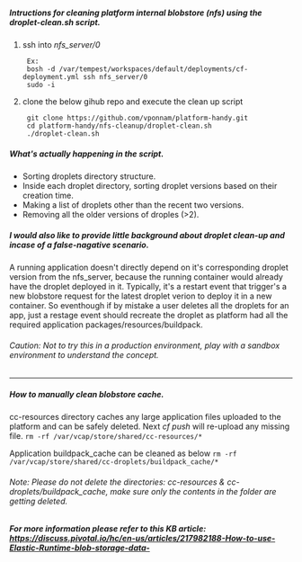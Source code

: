 ##### Intructions for cleaning platform internal blobstore (nfs) using the *droplet-clean.sh* script.

1. ssh into *nfs_server/0*

		Ex:
		bosh -d /var/tempest/workspaces/default/deployments/cf-deployment.yml ssh nfs_server/0
		sudo -i
	
2. clone the below gihub repo and execute the clean up script

		git clone https://github.com/vponnam/platform-handy.git
		cd platform-handy/nfs-cleanup/droplet-clean.sh
		./droplet-clean.sh
	
##### What's actually happening in the script.

+ Sorting droplets directory structure.
+ Inside each droplet directory, sorting droplet versions based on their creation time.
+ Making a list of droplets other than the recent two versions.
+ Removing all the older versions of droples (>2).

##### I would also like to provide little background about droplet clean-up and incase of a false-nagative scenario.

A running application doesn't directly depend on it's corresponding droplet version from the nfs_server, because the running container would already have the droplet deployed in it. Typically, it's a restart event that trigger's a new blobstore request for the latest droplet verion to deploy it in a new container. So eventhough if by mistake a user deletes all the droplets for an app, just a restage event should recreate the droplet as platform had all the required application packages/resources/buildpack.

###### Caution: Not to try this in a production environment, play with a sandbox environment to understand the concept.

---
##### How to manually clean blobstore cache.

cc-resources directory caches any large application files uploaded to the platform and can be safely deleted. Next *cf push* will re-upload any missing file.
`rm -rf /var/vcap/store/shared/cc-resources/*`

Application buildpack_cache can be cleaned as below
`rm -rf /var/vcap/store/shared/cc-droplets/buildpack_cache/*`

###### Note: Please do not delete the directories:  *cc-resources & cc-droplets/buildpack_cache*,  make sure only the contents in the folder are getting deleted.

##### For more information please refer to this KB article: https://discuss.pivotal.io/hc/en-us/articles/217982188-How-to-use-Elastic-Runtime-blob-storage-data-